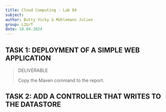 ```yaml
---
title: Cloud Computing - Lab 04
subject: 
author: Butty Vicky & Mühlemann Julien
group: L2GrT
date: 18.04.2024
---
```


<div style="page-break-after: always; break-after: page;"></div>


## TASK 1: DEPLOYMENT OF A SIMPLE WEB APPLICATION

> DELIVERABLE
>
> Copy the Maven command to the report.


## TASK 2: ADD A CONTROLLER THAT WRITES TO THE DATASTORE